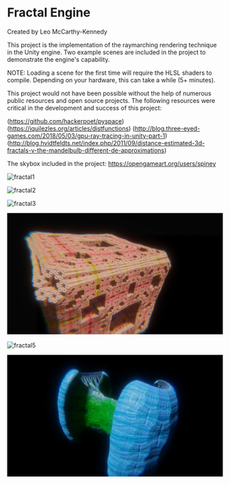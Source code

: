 # Fractal Engine

Created by Leo McCarthy-Kennedy

This project is the implementation of the raymarching rendering technique in the Unity engine. Two example scenes are included in the project to demonstrate the engine's capability.

NOTE: Loading a scene for the first time will require the HLSL shaders to compile. Depending on your hardware, this can take a while (5+ minutes).

This project would not have been possible without the help of numerous public resources and open source projects. The following resources were critical in the development and success of this project:

(https://github.com/hackerpoet/pyspace)
(https://iquilezles.org/articles/distfunctions)
(http://blog.three-eyed-games.com/2018/05/03/gpu-ray-tracing-in-unity-part-1)
(http://blog.hvidtfeldts.net/index.php/2011/09/distance-estimated-3d-fractals-v-the-mandelbulb-different-de-approximations)

The skybox included in the project: https://opengameart.org/users/spiney

![fractal1](https://github.com/LeoMcCarthyKennedy/Fractal-Engine/blob/main/Gallery/img1.png)

![fractal2](https://github.com/LeoMcCarthyKennedy/Fractal-Engine/blob/main/Gallery/img2.png)

![fractal3](https://github.com/LeoMcCarthyKennedy/Fractal-Engine/blob/main/Gallery/img3.png)

![fractal4](https://github.com/LeoMcCarthyKennedy/Fractal-Engine/blob/main/Gallery/img4.png)

![fractal5](https://github.com/LeoMcCarthyKennedy/Fractal-Engine/blob/main/Gallery/img5.png)

![fractal6](https://github.com/LeoMcCarthyKennedy/Fractal-Engine/blob/main/Gallery/img6.png)
